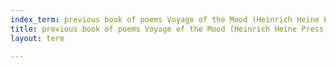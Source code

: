 ```yaml
---
index_term: previous book of poems Voyage of the Mood (Heinrich Heine Press, 1963)
title: previous book of poems Voyage of the Mood (Heinrich Heine Press, 1963)
layout: term

---
```

